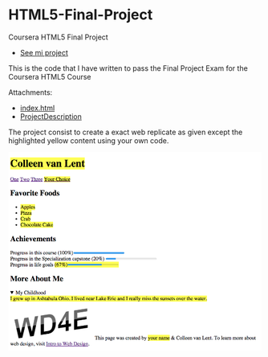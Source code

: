 # HTML5-Final-Project
Coursera HTML5 Final Project

* [See mi project](https://htmlpreview.github.io/?https://github.com/GuidoFavara/Coursera-HTML5-Final-Project/blob/master/index.html)

This is the code that I have written to pass the Final Project Exam for the Coursera HTML5 Course

Attachments:
* [index.html](https://github.com/GuidoFavara/Coursera-HTML5-Final-Project/blob/master/index.html)
* [ProjectDescription](https://github.com/GuidoFavara/Coursera-HTML5-Final-Project/blob/master/ProjectDescription.png)

The project consist to create a exact web replicate as given except the highlighted yellow content using your own code.

![atext](https://github.com/GuidoFavara/Coursera-HTML5-Final-Project/blob/master/ProjectDescription.png)

